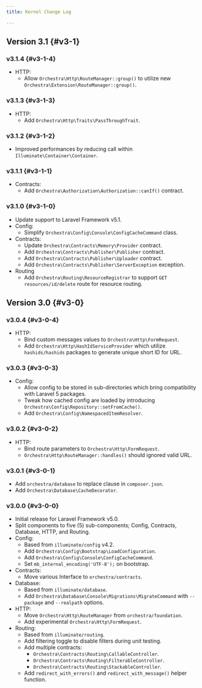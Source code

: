 ```yaml
---
title: Kernel Change Log

---
```


## Version 3.1 {#v3-1}

### v3.1.4 {#v3-1-4}

* HTTP:
  - Allow `Orchestra\Http\RouteManager::group()` to utilize new `Orchestra\Extension\RouteManager::group()`.

### v3.1.3 {#v3-1-3}

* HTTP:
  - Add `Orchestra\Http\Traits\PassThroughTrait`.

### v3.1.2 {#v3-1-2}

* Improved performances by reducing call within `Illuminate\Container\Container`.

### v3.1.1 {#v3-1-1}

* Contracts:
  - Add `Orchestra\Authorization\Authorization::canIf()` contract.

### v3.1.0 {#v3-1-0}

* Update support to Laravel Framework v5.1.
* Config:
  - Simplify `Orchestra\Config\Console\ConfigCacheCommand` class.
* Contracts:
  - Update `Orchestra\Contracts\Memory\Provider` contract.
  - Add `Orchestra\Contracts\Publisher\Publisher` contract.
  - Add `Orchestra\Contracts\Publisher\Uploader` contract.
  - Add `Orchestra\Contracts\Publisher\ServerException` exception.
* Routing
  - Add `Orchestra\Routing\ResourceRegistrar` to support `GET resources/id/delete` route for resource routing.

## Version 3.0 {#v3-0}

### v3.0.4 {#v3-0-4}

* HTTP:
  - Bind custom messages values to `Orchestra\Http\FormRequest`.
  - Add `Orchestra\Http\HashIdServiceProvider` which utilize `hashids/hashids` packages to generate unique short ID for URL.

### v3.0.3 {#v3-0-3}

* Config:
  - Allow config to be stored in sub-directories which bring compatibility with Laravel 5 packages.
  - Tweak how cached config are loaded by introducing `Orchestra\Config\Repository::setFromCache()`.
  - Add `Orchestra\Config\NamespacedItemResolver`.

### v3.0.2 {#v3-0-2}

* HTTP:
  - Bind route parameters to `Orchestra\Http\FormRequest`.
  - `Orchestra\Http\RouteManager::handles()` should ignored valid URL.

### v3.0.1 {#v3-0-1}

* Add `orchestra/database` to replace clause in `composer.json`.
* Add `Orchestra\Database\CacheDecorator`.

### v3.0.0 {#v3-0-0}

* Initial release for Laravel Framework v5.0.
* Split components to five (5) sub-components; Config, Contracts, Database, HTTP, and Routing.
* Config:
  - Based from `illuminate/config` v4.2.
  - Add `Orchestra\Config\Bootstrap\LoadConfiguration`.
  - Add `Orchestra\Config\Console\ConfigCacheCommand`.
  - Set `mb_internal_encoding('UTF-8');` on bootstrap.
* Contracts:
  - Move various Interface to `orchestra/contracts`.
* Database:
  - Based from `illuminate/database`.
  - Add `Orchestra\Database\Console\Migrations\MigrateCommand` with `--package` and `--realpath` options.
* HTTP:
  - Move `Orchestra\Http\RouteManager` from `orchestra/foundation`.
  - Add experimental `Orchestra\Http\FormRequest`.
* Routing:
  - Based from `illuminate/routing`.
  - Add filtering toggle to disable filters during unit testing.
  - Add multiple contracts:
    - `Orchestra\Contracts\Routing\CallableController`.
    - `Orchestra\Contracts\Routing\FilterableController`.
    - `Orchestra\Contracts\Routing\StackableController`.
  - Add `redirect_with_errors()` and `redirect_with_message()` helper function.
